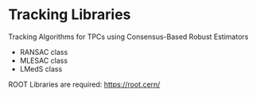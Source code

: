 # Tracking Libraries
Tracking Algorithms for TPCs using Consensus-Based Robust Estimators
* RANSAC class
* MLESAC class
* LMedS class

ROOT Libraries are required: https://root.cern/
